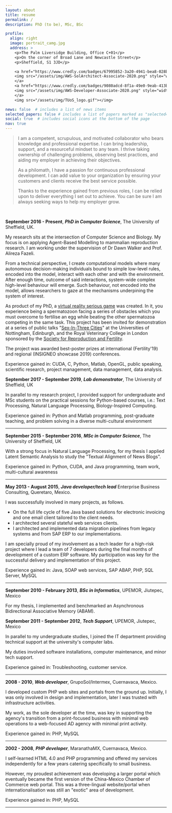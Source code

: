 ```yaml
---
layout: about
title: resume
permalink: /
description: PhD (to be), MSc, BSc

profile:
  align: right
  image: portrait_camg.jpg
  address: >
    <p>The Palm Liversidge Building, Office C+01</p>
    <p>On the corner of Broad Lane and Newcastle Street</p>
    <p>Sheffield, S1 3JD</p>

    <a href="https://www.credly.com/badges/67995852-3a20-4941-bea8-028b9887c67b/public_url" style="text-decoration: none">
    <img src="/assets/img/AWS-SolArchitect-Associate-2020.png" style="width:110px;">
    </a>
    <a href="https://www.credly.com/badges/9080adcd-8f1a-49e0-9eab-413b2be686b2/public_url" style="text-decoration: none">
    <img src="/assets/img/AWS-Developer-Associate-2020.png" style="width:110px;">
    </a>
    <img src="/assets/img/TUoS_logo.gif"></img>

news: false  # includes a list of news items
selected_papers: false # includes a list of papers marked as "selected={true}"
social: true  # includes social icons at the bottom of the page
nav: true
---
```


<blockquote class="statement">
<p>I am a competent, scrupulous, and motivated collaborator who bears knowledge and professional expertise. I can bring leadership, support, and a resourceful mindset to any team. I thrive taking ownership of challenging problems, observing best practices, and aiding my employer in achieving their objectives.</p>
<p>As a philomath, I have a passion for continuous professional development. I can add value to your organization by ensuring your customers and clients receive the best service possible.</p>
<p>Thanks to the experience gained from previous roles, I can be relied upon to deliver everything I set out to achieve. You can be sure I am always seeking ways to help my employer grow.</p>
</blockquote>

<br />

**September 2016 - Present**, ***PhD in Computer Science***, The University of
Sheffield, UK.

My research sits at the intersection of Computer Science and Biology.
My focus is on applying Agent-Based Modelling to mammalian
reproduction research. I am working under the supervision of Dr Dawn Walker
and Prof. Alireza Fazeli.

From a technical perspective, I create
computational models where many autonomous decision-making 
individuals bound to simple low-level rules, encoded into the 
model, interact with each other and with the environment. 
After enough time, outcome of said interactions, system-wide complex high-level behaviour will emerge. Such behaviour, not encoded into the model, allows researchers to gaze at the mechanisms underpining the system of interest.

As product of my PhD, a [virtual reality serious game](https://cmoralesmx.github.io/FertilizationVR_web/)
was created. In it, you experience being a spermatozoon facing a series of obstacles which you must overcome to fertilise an egg while beating the other spermatozoa competing in the same task.
This project has been invited for demonstration at a series of public talks
"[Sex-In-Three Cities](https://srf-reproduction.org/events/sex-in-three-cities-events/)"
at the Universities of Nottingham, Edinburgh, and the Royal Veterinary College
in London sponsored by the [Society for Reproduction and Fertility](https://srf-reproduction.org/).

The project was awarded best-poster prizes at international (Fertility'19) and regional (INSIGNEO showcase 2019) conferences.

Experience gained in: CUDA, C, Python, Matlab, OpenGL, public speaking, scientific research, project management, data management, data analysis.

**September 2017 - September 2019**, ***Lab demonstrator***, The University of Sheffield, UK

In parallel to my research project, I provided support for undergraduate and
MSc students on the practical sessions for Python-based courses, i.e.: Text
Processing, Natural Language Processing, Biology-Inspired Computing.

Experience gained in: Python and Matlab programming, post-graduate teaching, and problem solving in a diverse multi-cultural environment

----
**September 2015 - September 2016**, ***MSc in Computer Science***, The University
of Sheffield, UK

With a strong focus in Natural Language Processing, for my thesis I applied
Latent Semantic Analysis to study the "Textual Alignment of News Blogs".

Experience gained in: Python, CUDA, and Java programming, team work, multi-cultural awareness

----
**May 2013 - August 2015**, ***Java developer/tech lead*** Enterprise Business
Consulting, Queretaro, Mexico.

I was successfully involved in many projects, as follows.

- On the full life cycle of five Java based solutions for electronic invoicing
and one email client tailored to the client needs.
- I architected several stateful web services clients.
- I architected and implemented data migration pipelines from legacy systems
and from SAP ERP to our implementations.

I am specially proud of my involvement as a tech leader for a high-risk project where I lead a team of 7 developers during the final months of development of a custom ERP software. 
My participation was key for the successful delivery and implementation of this project.

Experience gained in: Java, SOAP web services, SAP ABAP, PHP, SQL Server, MySQL

----
**September 2010 - February 2013**, ***BSc in Informatics***, UPEMOR, Jiutepec,
Mexico

For my thesis, I implemented and benchmarked an Asynchronous Bidirectional
Associative Memory (ABAM).

**September 2011 - September 2012**, ***Tech Support***, UPEMOR, Jiutepec,
Mexico

In parallel to my undergraduate studies, I joined the IT department providing
technical support at the university's computer labs.

My duties involved software installations, computer maintenance, and minor tech support.

Experience gained in: Troubleshooting, customer service.

----
**2008 - 2010**, ***Web developer***, GrupoSol/Intermex, Cuernavaca, Mexico.

I developed custom PHP web sites and portals from the ground up. Initially,
I was only involved in design and implementation, later I was trusted with
infrastructure activities.

My work, as the sole developer at the time, was key in supporting the agency's
transition from a print-focused business with minimal web operations to a
web-focused AD agency with minimal print activity.

Experience gained in: PHP, MySQL

----
**2002 - 2008**, ***PHP developer***, MaranathaMX, Cuernavaca, Mexico.

I self-learned HTML 4.0 and PHP programming and offered my services
independently for a few years catering specifically to small business.

However, my proudest achievement was developing a larger portal which
eventually became the first version of the China-Mexico Chamber of Commerce
web portal. This was a three-lingual website/portal when internationalisation
was still an "exotic" area of development.

Experience gained in: PHP, MySQL

----
